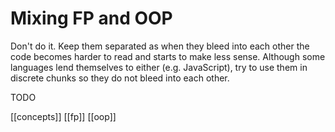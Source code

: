 # Mixing FP and OOP

Don't do it. Keep them separated as when they bleed into each other the code becomes harder to read and starts to make less sense.
Although some languages lend themselves to either (e.g. JavaScript), try to use them in discrete chunks so they do not bleed into each other.

TODO

[[concepts]]
[[fp]]
[[oop]]